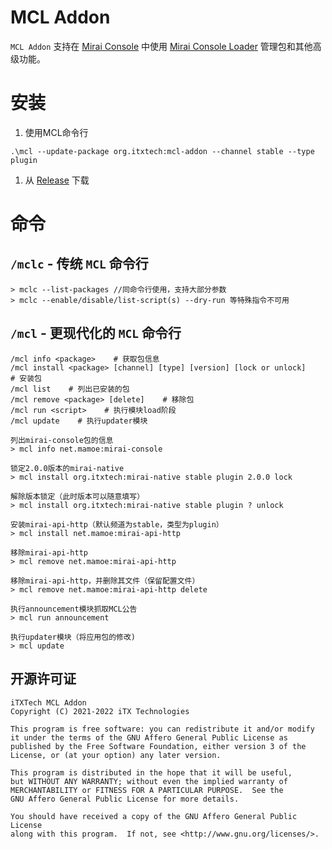 # MCL Addon

`MCL Addon` 支持在 [Mirai Console](https://github.com/mamoe/mirai-console)
中使用 [Mirai Console Loader](https://github.com/iTXTech/mirai-console-loader) 管理包和其他高级功能。

# 安装

1. 使用MCL命令行

```
.\mcl --update-package org.itxtech:mcl-addon --channel stable --type plugin
```

1. 从 [Release](https://github.com/iTXTech/mcl-addon/releases) 下载

# 命令

## `/mclc` - 传统 `MCL` 命令行

```
> mclc --list-packages //同命令行使用，支持大部分参数
> mclc --enable/disable/list-script(s) --dry-run 等特殊指令不可用
```

## `/mcl` - 更现代化的 `MCL` 命令行

```
/mcl info <package>    # 获取包信息
/mcl install <package> [channel] [type] [version] [lock or unlock]    # 安装包
/mcl list    # 列出已安装的包
/mcl remove <package> [delete]    # 移除包
/mcl run <script>    # 执行模块load阶段
/mcl update    # 执行updater模块

列出mirai-console包的信息
> mcl info net.mamoe:mirai-console

锁定2.0.0版本的mirai-native
> mcl install org.itxtech:mirai-native stable plugin 2.0.0 lock

解除版本锁定（此时版本可以随意填写）
> mcl install org.itxtech:mirai-native stable plugin ? unlock

安装mirai-api-http（默认频道为stable，类型为plugin）
> mcl install net.mamoe:mirai-api-http

移除mirai-api-http
> mcl remove net.mamoe:mirai-api-http

移除mirai-api-http，并删除其文件（保留配置文件）
> mcl remove net.mamoe:mirai-api-http delete

执行announcement模块抓取MCL公告
> mcl run announcement

执行updater模块（将应用包的修改)
> mcl update
```

## 开源许可证

    iTXTech MCL Addon
    Copyright (C) 2021-2022 iTX Technologies

    This program is free software: you can redistribute it and/or modify
    it under the terms of the GNU Affero General Public License as
    published by the Free Software Foundation, either version 3 of the
    License, or (at your option) any later version.

    This program is distributed in the hope that it will be useful,
    but WITHOUT ANY WARRANTY; without even the implied warranty of
    MERCHANTABILITY or FITNESS FOR A PARTICULAR PURPOSE.  See the
    GNU Affero General Public License for more details.

    You should have received a copy of the GNU Affero General Public License
    along with this program.  If not, see <http://www.gnu.org/licenses/>.
